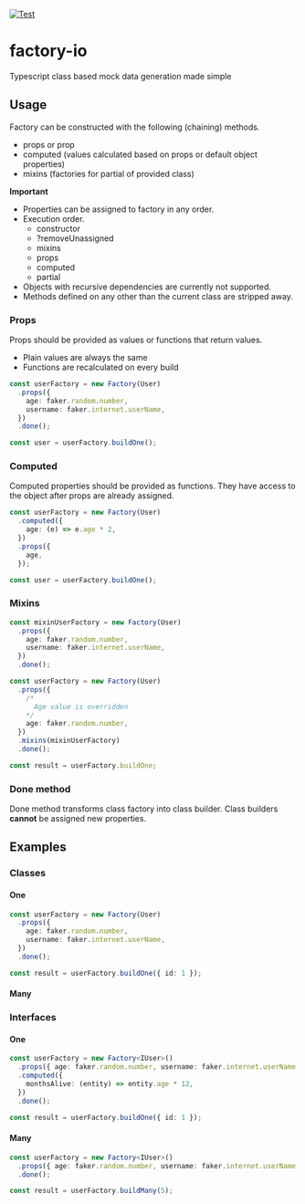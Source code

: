 [![Test](https://github.com/Nalhin/factory.io/workflows/Test/badge.svg)](https://github.com/Nalhin/factory.io/actions)

# factory-io

Typescript class based mock data generation made simple

## Usage

Factory can be constructed with the following (chaining) methods.

- props or prop
- computed (values calculated based on props or default object properties)
- mixins (factories for partial of provided class)

**Important**

- Properties can be assigned to factory in any order.
- Execution order.
  - constructor
  - ?removeUnassigned
  - mixins
  - props
  - computed
  - partial
- Objects with recursive dependencies are currently not supported.
- Methods defined on any other than the current class are stripped away.

### Props

Props should be provided as values or functions that return values.

- Plain values are always the same
- Functions are recalculated on every build

```ts
const userFactory = new Factory(User)
  .props({
    age: faker.random.number,
    username: faker.internet.userName,
  })
  .done();

const user = userFactory.buildOne();
```

### Computed

Computed properties should be provided as functions. They have access to the object after props are already assigned.

```ts
const userFactory = new Factory(User)
  .computed({
    age: (e) => e.age * 2,
  })
  .props({
    age,
  });

const user = userFactory.buildOne();
```

### Mixins

```ts
const mixinUserFactory = new Factory(User)
  .props({
    age: faker.random.number,
    username: faker.internet.userName,
  })
  .done();

const userFactory = new Factory(User)
  .props({
    /*
      Age value is overridden
    */
    age: faker.random.number,
  })
  .mixins(mixinUserFactory)
  .done();

const result = userFactory.buildOne;
```

### Done method

Done method transforms class factory into class builder.
Class builders **cannot** be assigned new properties.

## Examples

### Classes

#### One

```ts
const userFactory = new Factory(User)
  .props({
    age: faker.random.number,
    username: faker.internet.userName,
  })
  .done();

const result = userFactory.buildOne({ id: 1 });
```

#### Many

### Interfaces

#### One

```ts
const userFactory = new Factory<IUser>()
  .props({ age: faker.random.number, username: faker.internet.userName })
  .computed({
    monthsAlive: (entity) => entity.age * 12,
  })
  .done();

const result = userFactory.buildOne({ id: 1 });
```

#### Many

```ts
const userFactory = new Factory<IUser>()
  .props({ age: faker.random.number, username: faker.internet.userName })
  .done();

const result = userFactory.buildMany(5);
```

